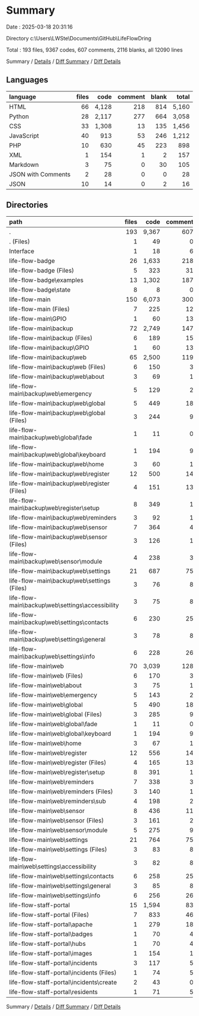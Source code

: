 # Summary

Date : 2025-03-18 20:31:16

Directory c:\\Users\\LWSte\\Documents\\GitHub\\LifeFlowDring

Total : 193 files,  9367 codes, 607 comments, 2116 blanks, all 12090 lines

Summary / [Details](details.md) / [Diff Summary](diff.md) / [Diff Details](diff-details.md)

## Languages
| language | files | code | comment | blank | total |
| :--- | ---: | ---: | ---: | ---: | ---: |
| HTML | 66 | 4,128 | 218 | 814 | 5,160 |
| Python | 28 | 2,117 | 277 | 664 | 3,058 |
| CSS | 33 | 1,308 | 13 | 135 | 1,456 |
| JavaScript | 40 | 913 | 53 | 246 | 1,212 |
| PHP | 10 | 630 | 45 | 223 | 898 |
| XML | 1 | 154 | 1 | 2 | 157 |
| Markdown | 3 | 75 | 0 | 30 | 105 |
| JSON with Comments | 2 | 28 | 0 | 0 | 28 |
| JSON | 10 | 14 | 0 | 2 | 16 |

## Directories
| path | files | code | comment | blank | total |
| :--- | ---: | ---: | ---: | ---: | ---: |
| . | 193 | 9,367 | 607 | 2,116 | 12,090 |
| . (Files) | 1 | 49 | 0 | 16 | 65 |
| Interface | 1 | 18 | 6 | 8 | 32 |
| life-flow-badge | 26 | 1,633 | 218 | 528 | 2,379 |
| life-flow-badge (Files) | 5 | 323 | 31 | 100 | 454 |
| life-flow-badge\\examples | 13 | 1,302 | 187 | 428 | 1,917 |
| life-flow-badge\\state | 8 | 8 | 0 | 0 | 8 |
| life-flow-main | 150 | 6,073 | 300 | 1,173 | 7,546 |
| life-flow-main (Files) | 7 | 225 | 12 | 61 | 298 |
| life-flow-main\\GPIO | 1 | 60 | 13 | 18 | 91 |
| life-flow-main\\backup | 72 | 2,749 | 147 | 511 | 3,407 |
| life-flow-main\\backup (Files) | 6 | 189 | 15 | 47 | 251 |
| life-flow-main\\backup\\GPIO | 1 | 60 | 13 | 18 | 91 |
| life-flow-main\\backup\\web | 65 | 2,500 | 119 | 446 | 3,065 |
| life-flow-main\\backup\\web (Files) | 6 | 150 | 3 | 40 | 193 |
| life-flow-main\\backup\\web\\about | 3 | 69 | 1 | 7 | 77 |
| life-flow-main\\backup\\web\\emergency | 5 | 129 | 2 | 13 | 144 |
| life-flow-main\\backup\\web\\global | 5 | 449 | 18 | 81 | 548 |
| life-flow-main\\backup\\web\\global (Files) | 3 | 244 | 9 | 31 | 284 |
| life-flow-main\\backup\\web\\global\\fade | 1 | 11 | 0 | 2 | 13 |
| life-flow-main\\backup\\web\\global\\keyboard | 1 | 194 | 9 | 48 | 251 |
| life-flow-main\\backup\\web\\home | 3 | 60 | 1 | 12 | 73 |
| life-flow-main\\backup\\web\\register | 12 | 500 | 14 | 90 | 604 |
| life-flow-main\\backup\\web\\register (Files) | 4 | 151 | 13 | 22 | 186 |
| life-flow-main\\backup\\web\\register\\setup | 8 | 349 | 1 | 68 | 418 |
| life-flow-main\\backup\\web\\reminders | 3 | 92 | 1 | 9 | 102 |
| life-flow-main\\backup\\web\\sensor | 7 | 364 | 4 | 51 | 419 |
| life-flow-main\\backup\\web\\sensor (Files) | 3 | 126 | 1 | 12 | 139 |
| life-flow-main\\backup\\web\\sensor\\module | 4 | 238 | 3 | 39 | 280 |
| life-flow-main\\backup\\web\\settings | 21 | 687 | 75 | 143 | 905 |
| life-flow-main\\backup\\web\\settings (Files) | 3 | 76 | 8 | 19 | 103 |
| life-flow-main\\backup\\web\\settings\\accessibility | 3 | 75 | 8 | 22 | 105 |
| life-flow-main\\backup\\web\\settings\\contacts | 6 | 230 | 25 | 40 | 295 |
| life-flow-main\\backup\\web\\settings\\general | 3 | 78 | 8 | 22 | 108 |
| life-flow-main\\backup\\web\\settings\\info | 6 | 228 | 26 | 40 | 294 |
| life-flow-main\\web | 70 | 3,039 | 128 | 583 | 3,750 |
| life-flow-main\\web (Files) | 6 | 170 | 3 | 45 | 218 |
| life-flow-main\\web\\about | 3 | 75 | 1 | 14 | 90 |
| life-flow-main\\web\\emergency | 5 | 143 | 2 | 17 | 162 |
| life-flow-main\\web\\global | 5 | 490 | 18 | 89 | 597 |
| life-flow-main\\web\\global (Files) | 3 | 285 | 9 | 39 | 333 |
| life-flow-main\\web\\global\\fade | 1 | 11 | 0 | 2 | 13 |
| life-flow-main\\web\\global\\keyboard | 1 | 194 | 9 | 48 | 251 |
| life-flow-main\\web\\home | 3 | 67 | 1 | 14 | 82 |
| life-flow-main\\web\\register | 12 | 556 | 14 | 106 | 676 |
| life-flow-main\\web\\register (Files) | 4 | 165 | 13 | 26 | 204 |
| life-flow-main\\web\\register\\setup | 8 | 391 | 1 | 80 | 472 |
| life-flow-main\\web\\reminders | 7 | 338 | 3 | 65 | 406 |
| life-flow-main\\web\\reminders (Files) | 3 | 140 | 1 | 23 | 164 |
| life-flow-main\\web\\reminders\\sub | 4 | 198 | 2 | 42 | 242 |
| life-flow-main\\web\\sensor | 8 | 436 | 11 | 68 | 515 |
| life-flow-main\\web\\sensor (Files) | 3 | 161 | 2 | 23 | 186 |
| life-flow-main\\web\\sensor\\module | 5 | 275 | 9 | 45 | 329 |
| life-flow-main\\web\\settings | 21 | 764 | 75 | 165 | 1,004 |
| life-flow-main\\web\\settings (Files) | 3 | 83 | 8 | 21 | 112 |
| life-flow-main\\web\\settings\\accessibility | 3 | 82 | 8 | 24 | 114 |
| life-flow-main\\web\\settings\\contacts | 6 | 258 | 25 | 48 | 331 |
| life-flow-main\\web\\settings\\general | 3 | 85 | 8 | 24 | 117 |
| life-flow-main\\web\\settings\\info | 6 | 256 | 26 | 48 | 330 |
| life-flow-staff-portal | 15 | 1,594 | 83 | 391 | 2,068 |
| life-flow-staff-portal (Files) | 7 | 833 | 46 | 185 | 1,064 |
| life-flow-staff-portal\\apache | 1 | 279 | 18 | 72 | 369 |
| life-flow-staff-portal\\badges | 1 | 70 | 4 | 30 | 104 |
| life-flow-staff-portal\\hubs | 1 | 70 | 4 | 30 | 104 |
| life-flow-staff-portal\\images | 1 | 154 | 1 | 2 | 157 |
| life-flow-staff-portal\\incidents | 3 | 117 | 5 | 41 | 163 |
| life-flow-staff-portal\\incidents (Files) | 1 | 74 | 5 | 34 | 113 |
| life-flow-staff-portal\\incidents\\create | 2 | 43 | 0 | 7 | 50 |
| life-flow-staff-portal\\residents | 1 | 71 | 5 | 31 | 107 |

Summary / [Details](details.md) / [Diff Summary](diff.md) / [Diff Details](diff-details.md)